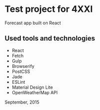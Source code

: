 # Test project for 4XXI

Forecast app built on React

## Used tools and technologies

* React
* Fetch
* Gulp
* Browserify
* PostCSS
* Jade
* ESLint
* Material Design Lite
* OpenWeatherMap API

September, 2015
